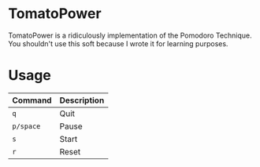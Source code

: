 # TomatoPower
TomatoPower is a ridiculously implementation of the Pomodoro Technique.
You shouldn't use this soft because I wrote it for learning purposes.

# Usage
Command          | Description
-----------------|-------------
`q`              | Quit
`p/space`        | Pause
`s`              | Start
`r`              | Reset
